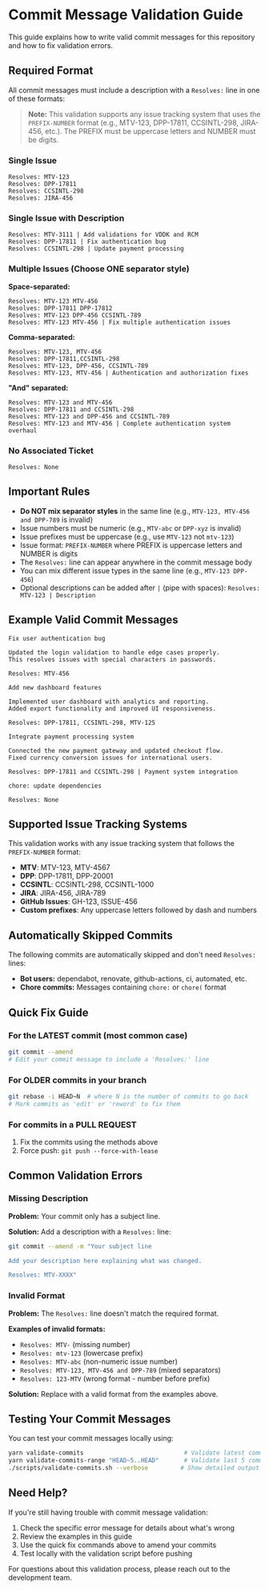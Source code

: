 # Commit Message Validation Guide

This guide explains how to write valid commit messages for this repository and how to fix validation errors.

## Required Format

All commit messages must include a description with a `Resolves:` line in one of these formats:

> **Note:** This validation supports any issue tracking system that uses the `PREFIX-NUMBER` format (e.g., MTV-123, DPP-17811, CCSINTL-298, JIRA-456, etc.). The PREFIX must be uppercase letters and NUMBER must be digits.

### Single Issue
```
Resolves: MTV-123
Resolves: DPP-17811
Resolves: CCSINTL-298
Resolves: JIRA-456
```

### Single Issue with Description
```
Resolves: MTV-3111 | Add validations for VDDK and RCM
Resolves: DPP-17811 | Fix authentication bug
Resolves: CCSINTL-298 | Update payment processing
```

### Multiple Issues (Choose ONE separator style)

**Space-separated:**
```
Resolves: MTV-123 MTV-456
Resolves: DPP-17811 DPP-17812
Resolves: MTV-123 DPP-456 CCSINTL-789
Resolves: MTV-123 MTV-456 | Fix multiple authentication issues
```

**Comma-separated:**
```
Resolves: MTV-123, MTV-456
Resolves: DPP-17811,CCSINTL-298
Resolves: MTV-123, DPP-456, CCSINTL-789
Resolves: MTV-123, MTV-456 | Authentication and authorization fixes
```

**"And" separated:**
```
Resolves: MTV-123 and MTV-456
Resolves: DPP-17811 and CCSINTL-298
Resolves: MTV-123 and DPP-456 and CCSINTL-789
Resolves: MTV-123 and MTV-456 | Complete authentication system overhaul
```

### No Associated Ticket
```
Resolves: None
```

## Important Rules

- **Do NOT mix separator styles** in the same line (e.g., `MTV-123, MTV-456 and DPP-789` is invalid)
- Issue numbers must be numeric (e.g., `MTV-abc` or `DPP-xyz` is invalid)
- Issue prefixes must be uppercase (e.g., use `MTV-123` not `mtv-123`)
- Issue format: `PREFIX-NUMBER` where PREFIX is uppercase letters and NUMBER is digits
- The `Resolves:` line can appear anywhere in the commit message body
- You can mix different issue types in the same line (e.g., `MTV-123 DPP-456`)
- Optional descriptions can be added after ` | ` (pipe with spaces): `Resolves: MTV-123 | Description`

## Example Valid Commit Messages

```
Fix user authentication bug

Updated the login validation to handle edge cases properly.
This resolves issues with special characters in passwords.

Resolves: MTV-456
```

```
Add new dashboard features

Implemented user dashboard with analytics and reporting.
Added export functionality and improved UI responsiveness.

Resolves: DPP-17811, CCSINTL-298, MTV-125
```

```
Integrate payment processing system

Connected the new payment gateway and updated checkout flow.
Fixed currency conversion issues for international users.

Resolves: DPP-17811 and CCSINTL-298 | Payment system integration
```

```
chore: update dependencies

Resolves: None
```

## Supported Issue Tracking Systems

This validation works with any issue tracking system that follows the `PREFIX-NUMBER` format:

- **MTV**: MTV-123, MTV-4567
- **DPP**: DPP-17811, DPP-20001
- **CCSINTL**: CCSINTL-298, CCSINTL-1000
- **JIRA**: JIRA-456, JIRA-789
- **GitHub Issues**: GH-123, ISSUE-456
- **Custom prefixes**: Any uppercase letters followed by dash and numbers

## Automatically Skipped Commits

The following commits are automatically skipped and don't need `Resolves:` lines:

- **Bot users:** dependabot, renovate, github-actions, ci, automated, etc.
- **Chore commits:** Messages containing `chore:` or `chore(` format

## Quick Fix Guide

### For the LATEST commit (most common case)
```bash
git commit --amend
# Edit your commit message to include a 'Resolves:' line
```

### For OLDER commits in your branch
```bash
git rebase -i HEAD~N  # where N is the number of commits to go back
# Mark commits as 'edit' or 'reword' to fix them
```

### For commits in a PULL REQUEST
1. Fix the commits using the methods above
2. Force push: `git push --force-with-lease`

## Common Validation Errors

### Missing Description
**Problem:** Your commit only has a subject line.

**Solution:** Add a description with a `Resolves:` line:
```bash
git commit --amend -m "Your subject line

Add your description here explaining what was changed.

Resolves: MTV-XXXX"
```

### Invalid Format
**Problem:** The `Resolves:` line doesn't match the required format.

**Examples of invalid formats:**
- `Resolves: MTV-` (missing number)
- `Resolves: mtv-123` (lowercase prefix)
- `Resolves: MTV-abc` (non-numeric issue number)
- `Resolves: MTV-123, MTV-456 and DPP-789` (mixed separators)
- `Resolves: 123-MTV` (wrong format - number before prefix)

**Solution:** Replace with a valid format from the examples above.

## Testing Your Commit Messages

You can test your commit messages locally using:
```bash
yarn validate-commits                            # Validate latest commit
yarn validate-commits-range "HEAD~5..HEAD"       # Validate last 5 commits
./scripts/validate-commits.sh --verbose         # Show detailed output
```

## Need Help?

If you're still having trouble with commit message validation:

1. Check the specific error message for details about what's wrong
2. Review the examples in this guide
3. Use the quick fix commands above to amend your commits
4. Test locally with the validation script before pushing

For questions about this validation process, please reach out to the development team.
